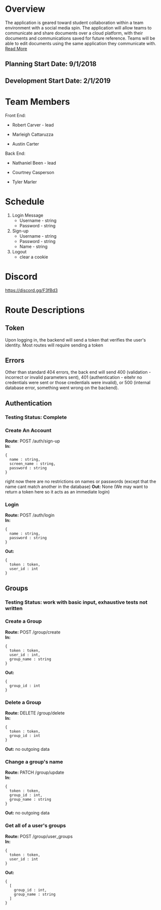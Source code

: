 # Overview
The application is geared toward student collaboration within a team environment with a social media spin. The application will allow teams to communicate and share documents over a cloud platform, with their documents and communications saved for future reference. Teams will be able to edit documents using the same application they communicate with.  
[Read More](https://github.com/gbobo1997/VoltaireTest/blob/master/BACS487_ProjectReport_AcademicCollaborationApp.pdf)

## Planning Start Date: 9/1/2018
## Development Start Date: 2/1/2019

# Team Members
Front End:

- Robert Carver - lead

- Marleigh Cattaruzza

- Austin Carter
  
Back End: 

- Nathaniel Been - lead

- Courtney Casperson

- Tyler Marler

# Schedule
1. Login Message
    - Username - string
    - Password - string
2. Sign-up 
    - Username - string
    - Password - string
    - Name - string
3. Logout
    - clear a cookie
# Discord
https://discord.gg/F3fBd3

# Route Descriptions
## Token
Upon logging in, the backend will send a token that verifies the user's identity. Most routes will require sending a token
## Errors
Other than standard 404 errors, the back end will send 400 (validation - incorrect or invalid parameters sent), 401 (authentication - eitehr no credentials were sent or those credentials were invalid), or 500 (internal database error, something went wrong on the backend).

## Authentication
### Testing Status: Complete
### Create An Account
**Route**: POST /auth/sign-up \
**In:** 
```
{
  name : string,
  screen_name : string,
  password : string
}
```
right now there are no restrictions on names or passwords (except that the name cant match another in the database)
**Out:** None (We may want to return a token here so it acts as an immediate login)

### Login
**Route:** POST /auth/login \
**In:**
```
{
  name : string,
  password : string
}
```
**Out:**
```
{
  token : token,
  user_id : int
}
```
## Groups 
### Testing Status: work with basic input, exhaustive tests not written
### Create a Group
**Route:** POST /group/create \
**In:**
```
{
  token : token,
  user_id : int,
  group_name : string
}
```
**Out:**
```
{
  group_id : int
}
```

### Delete a Group
**Route:** DELETE /group/delete \
**In:**
```
{
  token : token,
  group_id : int
}
```
**Out:** no outgoing data

### Change a group's name
**Route:** PATCH /group/update \
**In:**
```
{
  token : token,
  group_id : int,
  group_name : string
}
```
**Out:** no outgoing data

### Get all of a user's groups
**Route:** POST /group/user_groups \
**In:**
```
{
  token : token,
  user_id : int
}
```
**Out:** 
```
{
  [
    group_id : int,
    group_name : string
  ]
}
```
